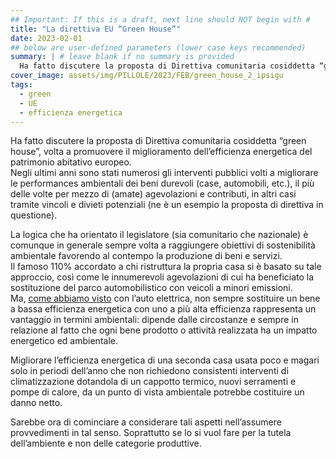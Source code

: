 ```yaml
---
## Important: If this is a draft, next line should NOT begin with #
title: "La direttiva EU “Green House”"
date: 2023-02-01
## below are user-defined parameters (lower case keys recommended)
summary: | # leave blank if no summary is provided
  Ha fatto discutere la proposta di Direttiva comunitaria cosiddetta “green house”, volta a promuovere il miglioramento dell’efficienza energetica del patrimonio abitativo europeo.
cover_image: assets/img/PILLOLE/2023/FEB/green_house_2_ipsigu
tags:
  - green
  - UE
  - efficienza energetica
---
```


Ha fatto discutere la proposta di Direttiva comunitaria cosiddetta “green house”, volta a promuovere il miglioramento dell’efficienza energetica del patrimonio abitativo europeo.  
Negli ultimi anni sono stati numerosi gli interventi pubblici volti a migliorare le performances ambientali dei beni durevoli (case, automobili, etc.), il più delle volte per mezzo di (amate) agevolazioni e contributi, in altri casi tramite vincoli e divieti potenziali (ne è un esempio la proposta di direttiva in questione).  

La logica che ha orientato il legislatore (sia comunitario che nazionale) è comunque in generale sempre volta a raggiungere obiettivi di sostenibilità ambientale favorendo al contempo la produzione di beni e servizi.  
Il famoso 110% accordato a chi ristruttura la propria casa si è basato su tale approccio, così come le innumerevoli agevolazioni di cui ha beneficiato la sostituzione del parco automobilistico con veicoli a minori emissioni.  
Ma, [come abbiamo visto](/articles/veicoli-elettrici-quale-impatto-ambientale/) con l’auto elettrica, non sempre sostituire un bene a bassa efficienza energetica con uno a più alta efficienza rappresenta un vantaggio in termini ambientali: dipende dalle circostanze e sempre in relazione al fatto che ogni bene prodotto o attività realizzata ha un impatto energetico ed ambientale. 

Migliorare l’efficienza energetica di una seconda casa usata poco e magari solo in periodi dell’anno che non richiedono consistenti interventi di climatizzazione dotandola di un cappotto termico, nuovi serramenti e pompe di calore, da un punto di vista ambientale potrebbe costituire un danno netto. 

Sarebbe ora di cominciare a considerare tali aspetti nell’assumere provvedimenti in tal senso. Soprattutto se lo si vuol fare per la tutela dell’ambiente e non delle categorie produttive. 


<!--
  created 2023-02-01 15:42:54.450687 +0100 CET m=+0.022442210
-->